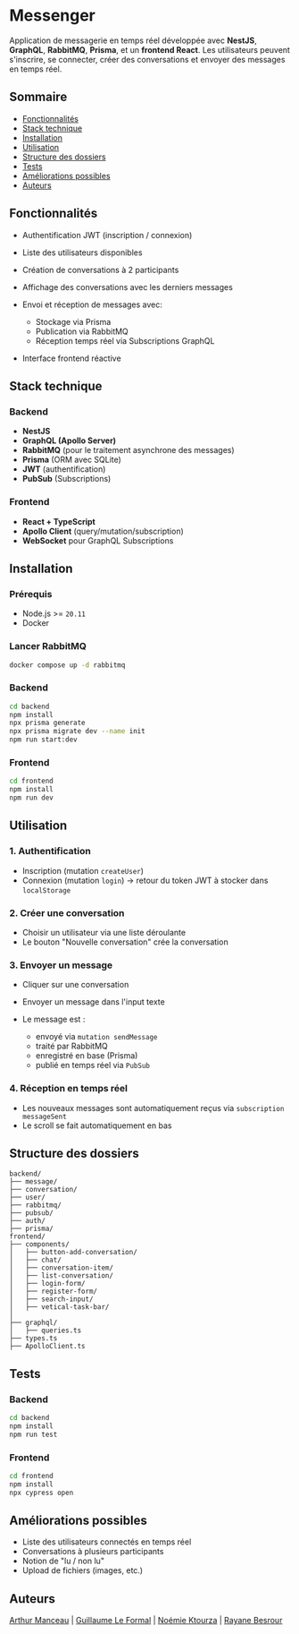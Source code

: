 # Messenger

Application de messagerie en temps réel développée avec **NestJS**, **GraphQL**, **RabbitMQ**, **Prisma**, et un **frontend React**. Les utilisateurs peuvent s'inscrire, se connecter, créer des conversations et envoyer des messages en temps réel.

## Sommaire

- [Fonctionnalités](#fonctionnalités)
- [Stack technique](#stack-technique)
- [Installation](#installation)
- [Utilisation](#utilisation)
- [Structure des dossiers](#structure-des-dossiers)
- [Tests](#tests)
- [Améliorations possibles](#améliorations-possibles)
- [Auteurs](#auteurs)

## Fonctionnalités

* Authentification JWT (inscription / connexion)
* Liste des utilisateurs disponibles
* Création de conversations à 2 participants
* Affichage des conversations avec les derniers messages
* Envoi et réception de messages avec:

  * Stockage via Prisma
  * Publication via RabbitMQ
  * Réception temps réel via Subscriptions GraphQL
* Interface frontend réactive

## Stack technique

### Backend

* **NestJS**
* **GraphQL (Apollo Server)**
* **RabbitMQ** (pour le traitement asynchrone des messages)
* **Prisma** (ORM avec SQLite)
* **JWT** (authentification)
* **PubSub** (Subscriptions)

### Frontend

* **React + TypeScript**
* **Apollo Client** (query/mutation/subscription)
* **WebSocket** pour GraphQL Subscriptions

## Installation

### Prérequis

* Node.js >= `20.11`
* Docker

### Lancer RabbitMQ

```bash
docker compose up -d rabbitmq
```

### Backend

```bash
cd backend
npm install
npx prisma generate
npx prisma migrate dev --name init
npm run start:dev
```

### Frontend

```bash
cd frontend
npm install
npm run dev
```

## Utilisation

### 1. Authentification

* Inscription (mutation `createUser`)
* Connexion (mutation `login`) → retour du token JWT à stocker dans `localStorage`

### 2. Créer une conversation

* Choisir un utilisateur via une liste déroulante
* Le bouton "Nouvelle conversation" crée la conversation

### 3. Envoyer un message

* Cliquer sur une conversation
* Envoyer un message dans l'input texte
* Le message est :

  * envoyé via `mutation sendMessage`
  * traité par RabbitMQ
  * enregistré en base (Prisma)
  * publié en temps réel via `PubSub`

### 4. Réception en temps réel

* Les nouveaux messages sont automatiquement reçus via `subscription messageSent`
* Le scroll se fait automatiquement en bas

## Structure des dossiers

```
backend/
├── message/
├── conversation/
├── user/
├── rabbitmq/
├── pubsub/
├── auth/
├── prisma/
frontend/
├── components/
│   ├── button-add-conversation/
│   ├── chat/
│   ├── conversation-item/
│   ├── list-conversation/
│   ├── login-form/
│   ├── register-form/
│   ├── search-input/
│   ├── vetical-task-bar/
│   
├── graphql/
│   ├── queries.ts
├── types.ts
├── ApolloClient.ts
```

## Tests

### Backend

```bash
cd backend
npm install
npm run test
```

### Frontend

```bash
cd frontend
npm install
npx cypress open
```

## Améliorations possibles

* Liste des utilisateurs connectés en temps réel
* Conversations à plusieurs participants
* Notion de "lu / non lu"
* Upload de fichiers (images, etc.)

## Auteurs
[Arthur Manceau](https://github.com/armanceau) | [Guillaume Le Formal](https://github.com/gyom2003) | [Noémie Ktourza](https://github.com/Noemiektz) | [Rayane Besrour](https://github.com/Rayane-94)

